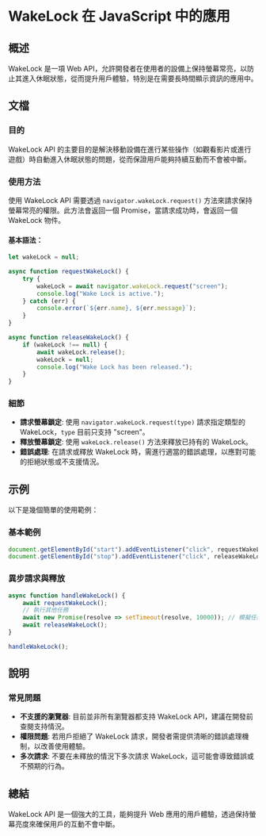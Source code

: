 <!--
Meta Description: # WakeLock 在 JavaScript 中的應用 ## 概述 WakeLock 是一項 Web API，允許開發者在使用者的設備上保持螢幕常亮，以防止其進入休眠狀態，從而提升用戶體驗，特別是在需要長時間顯示資訊的應用中。 ## 文檔 ### 目的 WakeLock API 的主要目的是解決移...
Meta Keywords: wakelock, api, await, javascript, navigator
-->

# WakeLock 在 JavaScript 中的應用

## 概述
WakeLock 是一項 Web API，允許開發者在使用者的設備上保持螢幕常亮，以防止其進入休眠狀態，從而提升用戶體驗，特別是在需要長時間顯示資訊的應用中。

## 文檔
### 目的
WakeLock API 的主要目的是解決移動設備在進行某些操作（如觀看影片或進行遊戲）時自動進入休眠狀態的問題，從而保證用戶能夠持續互動而不會被中斷。

### 使用方法
使用 WakeLock API 需要透過 `navigator.wakeLock.request()` 方法來請求保持螢幕常亮的權限。此方法會返回一個 Promise，當請求成功時，會返回一個 WakeLock 物件。

#### 基本語法：
```javascript
let wakeLock = null;

async function requestWakeLock() {
    try {
        wakeLock = await navigator.wakeLock.request("screen");
        console.log("Wake Lock is active.");
    } catch (err) {
        console.error(`${err.name}, ${err.message}`);
    }
}

async function releaseWakeLock() {
    if (wakeLock !== null) {
        await wakeLock.release();
        wakeLock = null;
        console.log("Wake Lock has been released.");
    }
}
```

### 細節
- **請求螢幕鎖定**: 使用 `navigator.wakeLock.request(type)` 請求指定類型的 WakeLock，`type` 目前只支持 "screen"。
- **釋放螢幕鎖定**: 使用 `wakeLock.release()` 方法來釋放已持有的 WakeLock。
- **錯誤處理**: 在請求或釋放 WakeLock 時，需進行適當的錯誤處理，以應對可能的拒絕狀態或不支援情況。

## 示例
以下是幾個簡單的使用範例：

### 基本範例
```javascript
document.getElementById("start").addEventListener("click", requestWakeLock);
document.getElementById("stop").addEventListener("click", releaseWakeLock);
```

### 異步請求與釋放
```javascript
async function handleWakeLock() {
    await requestWakeLock();
    // 執行其他任務
    await new Promise(resolve => setTimeout(resolve, 10000)); // 模擬任務持續10秒
    await releaseWakeLock();
}

handleWakeLock();
```

## 說明
### 常見問題
- **不支援的瀏覽器**: 目前並非所有瀏覽器都支持 WakeLock API，建議在開發前查閱支持情況。
- **權限問題**: 若用戶拒絕了 WakeLock 請求，開發者需提供清晰的錯誤處理機制，以改善使用體驗。
- **多次請求**: 不要在未釋放的情況下多次請求 WakeLock，這可能會導致錯誤或不預期的行為。

## 總結
WakeLock API 是一個強大的工具，能夠提升 Web 應用的用戶體驗，透過保持螢幕亮度來確保用戶的互動不會中斷。